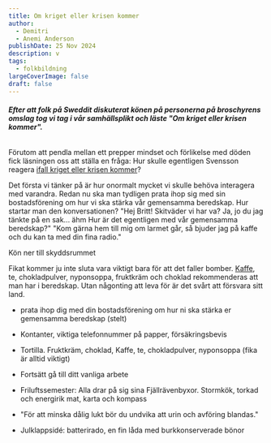 ```yaml
---
title: Om kriget eller krisen kommer
author:
  - Demitri
  - Anemi Anderson
publishDate: 25 Nov 2024
description: v
tags:
  - folkbildning
largeCoverImage: false
draft: false
---
```

###### **Efter att folk på Sweddit diskuterat könen på personerna på broschyrens omslag tog vi tag i vår samhällsplikt och läste "Om kriget eller krisen kommer".**
  
Förutom att pendla mellan ett prepper mindset och förlikelse med döden fick läsningen oss att ställa en fråga: Hur skulle egentligen Svensson reagera [ifall kriget eller krisen kommer](https://vollerwiek.net/ifall-kriget-kommer)?

Det första vi tänker på är hur onormalt mycket vi skulle behöva interagera med varandra. Redan nu ska man tydligen prata ihop sig med sin bostadsförening om hur vi ska stärka vår gemensamma beredskap. Hur startar man den konversationen? "Hej Britt! Skitväder vi har va? Ja, jo du jag tänkte på en sak... ähm Hur är det egentligen med vår gemensamma beredskap?" "Kom gärna hem till mig om larmet går, så bjuder jag på kaffe och du kan ta med din fina radio."

Kön ner till skyddsrummet

Fikat kommer ju inte sluta vara viktigt bara för att det faller bomber. [Kaffe](https://www.youtube.com/watch?v=oMHQ-bxDGhg), te, chokladpulver, nyponsoppa, fruktkräm och choklad rekommenderas att man har i beredskap. Utan någonting att leva för är det svårt att försvara sitt land.

- prata ihop dig med din bostadsförening om hur ni ska stärka er gemensamma beredskap (stelt)

- Kontanter, viktiga telefonnummer på papper, försäkringsbevis
- Tortilla. Fruktkräm, choklad, Kaffe, te, chokladpulver, nyponsoppa (fika är alltid viktigt)

- Fortsätt gå till ditt vanliga arbete

- Friluftssemester: Alla drar på sig sina Fjällrävenbyxor. Stormkök, torkad och energirik mat, karta och kompass

- "För att minska dålig lukt bör du undvika att urin och avföring blandas."

- Julklappsidé: batterirado, en fin låda med burkkonserverade bönor
